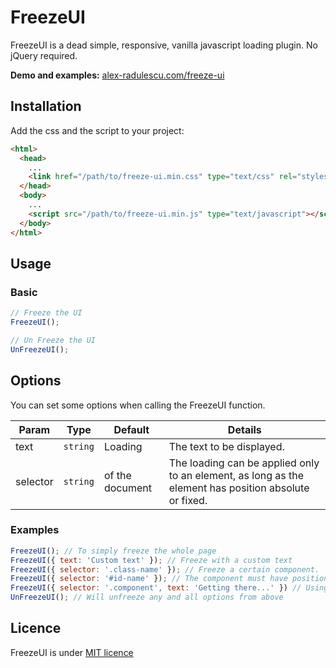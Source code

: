 # FreezeUI
FreezeUI is a dead simple, responsive, vanilla javascript loading plugin. 
No jQuery required.

**Demo and examples:** [alex-radulescu.com/freeze-ui](http://alexradulescu.github.io/freeze-ui/)

## Installation

Add the css and the script to your project:
```html
<html>
  <head>
    ...
    <link href="/path/to/freeze-ui.min.css" type="text/css" rel="stylesheet"/>
  </head>
  <body>
    ...
    <script src="/path/to/freeze-ui.min.js" type="text/javascript"></script>
  </body>
</html>
```
## Usage

### Basic

```javascript
// Freeze the UI
FreezeUI();

// Un Freeze the UI 
UnFreezeUI();
```


## Options
You can set some options when calling the FreezeUI function.

Param | Type | Default | Details
------------ | ------------- | ------------- | -------------
text | `string` | Loading | The text to be displayed. 
selector | `string` | <body> of the document | The loading can be applied only to an element, as long as the element has position absolute or fixed.

### Examples
```javascript
FreezeUI(); // To simply freeze the whole page
FreezeUI({ text: 'Custom text' }); // Freeze with a custom text
FreezeUI({ selector: '.class-name' }); // Freeze a certain component.
FreezeUI({ selector: '#id-name' }); // The component must have position: fixed or absolute to work
FreezeUI({ selector: '.component', text: 'Getting there...' }) // Using both options at the same time. 
UnFreezeUI(); // Will unfreeze any and all options from above
```

## Licence
FreezeUI is under [MIT licence](https://opensource.org/licenses/mit-license.php)
